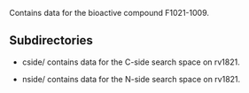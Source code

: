 Contains data for the bioactive compound F1021-1009.

## Subdirectories

- cside/ contains data for the C-side search space on rv1821.

- nside/ contains data for the N-side search space on rv1821.

